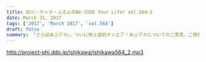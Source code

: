 ```yaml
---
title: 石川・ホンマ・ぶるんのBe-SIDE Your Life! vol.564-2
date: March 31, 2017
tags: ['2017', 'March 2017', 'vol.564']
draft: false
summary: 「さらばあぶデカ」、ついに地上波初オンエア！あぶデカについてのご意見、ご感想は引き続きお待ちしております。SAITO
---
```


http://project-phi.ddo.jp/ishikawa/ishikawa564_2.mp3